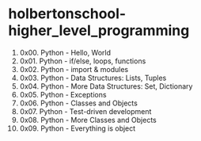 # holbertonschool-higher_level_programming

1. 0x00. Python - Hello, World
2. 0x01. Python - if/else, loops, functions
3. 0x02. Python - import & modules
4. 0x03. Python - Data Structures: Lists, Tuples
5. 0x04. Python - More Data Structures: Set, Dictionary
6. 0x05. Python - Exceptions
7. 0x06. Python - Classes and Objects
8. 0x07. Python - Test-driven development
9. 0x08. Python - More Classes and Objects
10. 0x09. Python - Everything is object
